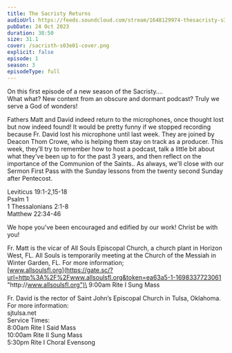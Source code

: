 ```yaml
---
title: The Sacristy Returns
audioUrl: https://feeds.soundcloud.com/stream/1648129974-thesacristy-s3e1-the-sacristy-returns.mp
pubDate: 24 Oct 2023
duration: 38:50
size: 31.1
cover: /sacristh-s03e01-cover.png
explicit: false
episode: 1
season: 3
episodeType: full
---
```

On this first episode of a new season of the Sacristy….\
What what? New content from an obscure and dormant podcast? Truly we serve a God of wonders!

Fathers Matt and David indeed return to the microphones, once thought lost but now indeed found! It would be pretty funny if we stopped recording because Fr. David lost his microphone until last week. They are joined by Deacon Thom Crowe, who is helping them stay on track as a producer. This week, they’ll try to remember how to host a podcast, talk a little bit about what they’ve been up to for the past 3 years, and then reflect on the importance of the Communion of the Saints.. As always, we'll close with our Sermon First Pass with the Sunday lessons from the twenty second Sunday after Pentecost.

Leviticus 19:1-2,15-18\
Psalm 1\
1 Thessalonians 2:1-8\
Matthew 22:34-46

We hope you've been encouraged and edified by our work! Christ be with you!

Fr. Matt is the vicar of All Souls Episcopal Church, a church plant in Horizon West, FL. All Souls is temporarily meeting at the Church of the Messiah in Winter Garden, FL. For more information;\
[www.allsoulsfl.org](https://gate.sc/?url=http%3A%2F%2Fwww.allsoulsfl.org&token=ea63a5-1-1698337723061 "http\://www.allsoulsfl.org")\
9:00am Rite I Sung Mass

Fr. David is the rector of Saint John’s Episcopal Church in Tulsa, Oklahoma. For more information:\
sjtulsa.net\
Service Times:\
8:00am Rite I Said Mass\
10:00am Rite II Sung Mass\
5:30pm Rite I Choral Evensong